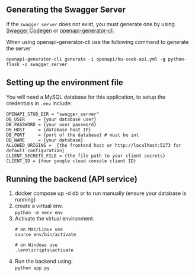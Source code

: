 ## Generating the Swagger Server
If the `swagger server` does not exist, you must generate one by using [Swagger Codegen](https://editor.swagger.io/) or [openapi-generator-cli](https://www.npmjs.com/package/@openapitools/openapi-generator-cli).

When using openapi-generator-cli use the following command to generate the server
```
openapi-generator-cli generate -i openapi/ku-seek-api.yml -g python-flask -o swagger_server
```

## Setting up the environment file
You will need a MySQL database for this application, to setup the credentials in `.env` include:
```
OPENAPI_STUB_DIR = "swagger_server"
DB_USER     = {your database user}
DB_PASSWORD = {your user password}
DB_HOST     = {database host IP}
DB_PORT     = {port of the database} # must be int
DB_NAME     = {your database}
ALLOWED_ORIGINS =  {the frontend host or http://localhost:5173 for default configuration}
CLIENT_SECRETS_FILE = {the file path to your client secrets}
CLIENT_ID = {Your google cloud console client ID}
```

## Running the backend (API service)
1. docker compose up -d db
or to run manually (ensure your database is running)
1. create a virtual env. <br>```python -m venv env```
2. Activate the virtual environment.<br>
    ```
    # on Mac/Linux use
    source env/bin/activate
    
    # on Windows use
    .\env\scripts\activate
    ```
3. Run the backend using:<br>
   ```python app.py```